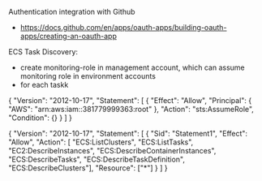 Authentication integration with Github

* https://docs.github.com/en/apps/oauth-apps/building-oauth-apps/creating-an-oauth-app


ECS Task Discovery:
* create monitoring-role in management account, which can assume monitoring role in environment accounts
* for each taskk

{
    "Version": "2012-10-17",
    "Statement": [
        {
            "Effect": "Allow",
            "Principal": {
                "AWS": "arn:aws:iam::381779999363:root"
            },
            "Action": "sts:AssumeRole",
            "Condition": {}
        }
    ]
}

{
	"Version": "2012-10-17",
	"Statement": [
		{
			"Sid": "Statement1",
			"Effect": "Allow",
			"Action": [
			    "ECS:ListClusters", 
			    "ECS:ListTasks", 
			    "EC2:DescribeInstances", 
			    "ECS:DescribeContainerInstances", 
			    "ECS:DescribeTasks", 
			    "ECS:DescribeTaskDefinition", 
			    "ECS:DescribeClusters"],
			"Resource": ["*"]
		}
	]
}